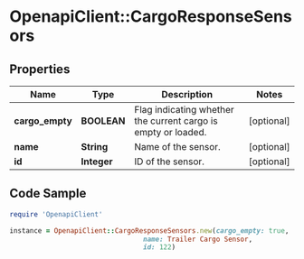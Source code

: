 # OpenapiClient::CargoResponseSensors

## Properties
Name | Type | Description | Notes
------------ | ------------- | ------------- | -------------
**cargo_empty** | **BOOLEAN** | Flag indicating whether the current cargo is empty or loaded. | [optional] 
**name** | **String** | Name of the sensor. | [optional] 
**id** | **Integer** | ID of the sensor. | [optional] 

## Code Sample

```ruby
require 'OpenapiClient'

instance = OpenapiClient::CargoResponseSensors.new(cargo_empty: true,
                                 name: Trailer Cargo Sensor,
                                 id: 122)
```


